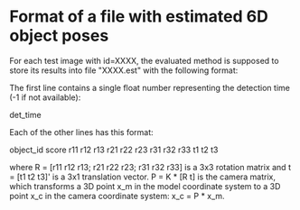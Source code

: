 # Format of a file with estimated 6D object poses

For each test image with id=XXXX, the evaluated method is supposed to store
its results into file "XXXX.est" with the following format:

The first line contains a single float number representing the detection time
(-1 if not available):

det\_time

Each of the other lines has this format:

object\_id score r11 r12 r13 r21 r22 r23 r31 r32 r33 t1 t2 t3

where R = [r11 r12 r13; r21 r22 r23; r31 r32 r33] is a 3x3 rotation matrix and
t = [t1 t2 t3]' is a 3x1 translation vector. P = K * [R t] is the camera matrix,
which transforms a 3D point x\_m in the model coordinate system to a 3D point x\_c
in the camera coordinate system: x\_c = P * x\_m.
